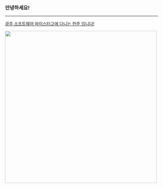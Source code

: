 ### 안녕하세요!
----
<p><u>광주 소프트웨어 마이스터고에 다니는 한준 입니다!</u></p>
<img src="https://user-images.githubusercontent.com/106512781/171752543-55e6af9d-e5e8-471a-8c78-8a192ea8c59f.jpg" width="500">
